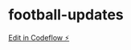 # football-updates

[Edit in Codeflow ⚡️](https://stackblitz.com/~/github.com/prashanthsiliveri/football-updates)